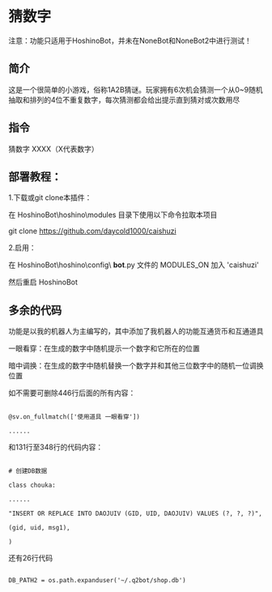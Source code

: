# 猜数字
注意：功能只适用于HoshinoBot，并未在NoneBot和NoneBot2中进行测试！

## 简介
这是一个很简单的小游戏，俗称1A2B猜谜。玩家拥有6次机会猜测一个从0~9随机抽取和排列的4位不重复数字，每次猜测都会给出提示直到猜对或次数用尽

## 指令
猜数字
XXXX（X代表数字）

## 部署教程：
1.下载或git clone本插件：

在 HoshinoBot\hoshino\modules 目录下使用以下命令拉取本项目

git clone https://github.com/daycold1000/caishuzi

2.启用：

在 HoshinoBot\hoshino\config\ **bot**.py 文件的 MODULES_ON 加入 'caishuzi'

然后重启 HoshinoBot

## 多余的代码
功能是以我的机器人为主编写的，其中添加了我机器人的功能互通货币和互通道具

一眼看穿：在生成的数字中随机提示一个数字和它所在的位置

暗中调换：在生成的数字中随机替换一个数字并和其他三位数字中的随机一位调换位置



如不需要可删除446行后面的所有内容：

```

@sv.on_fullmatch(['使用道具 一眼看穿'])

......

```


和131行至348行的代码内容：

```

# 创建DB数据

class chouka:

......

"INSERT OR REPLACE INTO DAOJUIV (GID, UID, DAOJUIV) VALUES (?, ?, ?)",

(gid, uid, msg1),

)

```


还有26行代码

```

DB_PATH2 = os.path.expanduser('~/.q2bot/shop.db')

```

